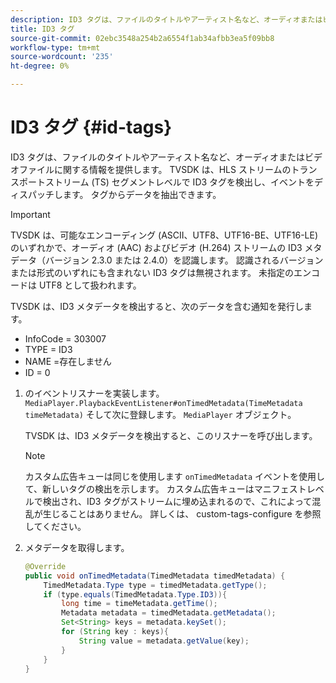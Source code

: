 ```yaml
---
description: ID3 タグは、ファイルのタイトルやアーティスト名など、オーディオまたはビデオファイルに関する情報を提供します。 TVSDK は、HLS ストリームのトランスポートストリーム (TS) セグメントレベルで ID3 タグを検出し、イベントをディスパッチします。 タグからデータを抽出できます。
title: ID3 タグ
source-git-commit: 02ebc3548a254b2a6554f1ab34afbb3ea5f09bb8
workflow-type: tm+mt
source-wordcount: '235'
ht-degree: 0%

---
```


# ID3 タグ {#id-tags}

ID3 タグは、ファイルのタイトルやアーティスト名など、オーディオまたはビデオファイルに関する情報を提供します。 TVSDK は、HLS ストリームのトランスポートストリーム (TS) セグメントレベルで ID3 タグを検出し、イベントをディスパッチします。 タグからデータを抽出できます。

>[!IMPORTANT]
>
>TVSDK は、可能なエンコーディング (ASCII、UTF8、UTF16-BE、UTF16-LE) のいずれかで、オーディオ (AAC) およびビデオ (H.264) ストリームの ID3 メタデータ（バージョン 2.3.0 または 2.4.0）を認識します。 認識されるバージョンまたは形式のいずれにも含まれない ID3 タグは無視されます。 未指定のエンコードは UTF8 として扱われます。

TVSDK は、ID3 メタデータを検出すると、次のデータを含む通知を発行します。

* InfoCode = 303007
* TYPE = ID3
* NAME =存在しません
* ID = 0

1. のイベントリスナーを実装します。 `MediaPlayer.PlaybackEventListener#onTimedMetadata(TimeMetadata timeMetadata)` そして次に登録します。 `MediaPlayer` オブジェクト。

   TVSDK は、ID3 メタデータを検出すると、このリスナーを呼び出します。

   >[!NOTE]
   >
   >カスタム広告キューは同じを使用します `onTimedMetadata` イベントを使用して、新しいタグの検出を示します。 カスタム広告キューはマニフェストレベルで検出され、ID3 タグがストリームに埋め込まれるので、これによって混乱が生じることはありません。 詳しくは、 custom-tags-configure を参照してください。

1. メタデータを取得します。

   ```java
   @Override 
   public void onTimedMetadata(TimedMetadata timedMetadata) { 
       TimedMetadata.Type type = timedMetadata.getType(); 
       if (type.equals(TimedMetadata.Type.ID3)){ 
           long time = timeMetadata.getTime(); 
           Metadata metadata = timedMetadata.getMetadata(); 
           Set<String> keys = metadata.keySet(); 
           for (String key : keys){ 
               String value = metadata.getValue(key); 
           } 
       } 
   }
   ```
